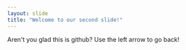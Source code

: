 ```yaml
---
layout: slide
title: "Welcome to our second slide!"
---
```

Aren't you glad this is github?
Use the left arrow to go back!
